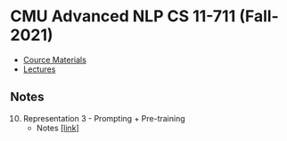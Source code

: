 # CMU Advanced NLP CS 11-711 (Fall-2021)
* [Cource Materials](http://phontron.com/class/anlp2021/schedule/class-introduction.html)
* [Lectures](https://www.youtube.com/watch?v=pGC-QiNbuwA)


## Notes
10. Representation 3 - Prompting + Pre-training
    * Notes [[link]](./10_prompting.md)